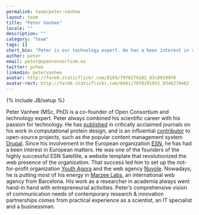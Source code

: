```yaml
---
permalink: team/peter-vanhee
layout: team
title: "Peter Vanhee"
locale: ""
description: ""
category: "team"
tags: []
short_bio: "Peter is our technology expert. He has a keen interest in scientific discovery and has over six years building websites using the latest technologies."
author: peter
email: peter@openconsortium.eu
twitter: pvhee
linkedin: petervanhee
avatar: http://farm9.staticflickr.com/8169/7970279102_83c8019970
avatar-rect: http://farm9.staticflickr.com/8461/7970291652_0346270462
---
```

{% include JB/setup %}

Peter Vanhee (MSc, PhD) is a co-founder of Open Consortium and technology expert. Peter always combined his scientific career with his passion for technology. He has [published](http://tinyurl.com/vanheepapers) in critically acclaimed journals on his work in computational protein design, and is an influential [contributor](http://drupal.org/user/108811) to open-source projects, such as the popular content management system [Drupal](http://drupal.org). Since his involvement in the European organization [<abbr title="Erasmus Student Network">ESN</abbr>](http://esn.org), he has had a keen interest in European matters. He was one of the founders of the highly successful ESN Satellite, a website template that revolutionized the web presence of the organization. That success led him to set up the not-for-profit organization [Youth Agora](http://youthagora.org) and the web agency [Nuvole](http://nuvole.org). Nowadays, he is putting most of his energy in [Marzee Labs](http://marzeelabs.org), an international web agency from Barcelona. His work as a researcher in academia always went hand-in hand with entrepreneurial activities. Peter’s comprehensive vision of communication needs of contemporary research & innovation partnerships comes from practical experience as a scientist, an IT specialist and a businessman.



<!-- 
Peter is working with Drupal since version 4.7 when Drupal was barely known to the larger public. He learnt PHP with the elegant MVC framework CakePHP. In 2007, together with Antonio and Andrea, he worked on what was at that time one of the first templates for Drupal: ESN Satellite. Since its inception, the template website targeted at student sections from the Erasmus Student Network has revolutionized the web presence of the network. That success led him to set up the not-for-profit organization Youth Agora in 2008, together with Antonio, Andrea and Christof. Youth Agora participates in various exciting European Projects, building online youth platforms such as Sheryica or the international Masters Course Template within the Europan Campus project.
Peter's background is in Computer Science, with a special interest for Artificial Intelligence. Since 2007 he is working on his PhD in Bioinformatics, discovering a new exciting world of structural biology and applying his practical insights in programming to predict interactions between proteins. Currently he is working in the Barcelona Biomedical Research Park and, in his free time, contributes his Drupal experience to Nuvole.



Peter Vanhee (MSc, PhD) a co-founder of openconsortium.eu has more than 5 years experience as a web engineer, specializing in Drupal development. 



Freelance web developer (January 2012-now) Tech entrepreneur and co-founder Nuvole Web (http://www.nuvole.org) and Youth Agora ONG
(http://www.youthagora.org)

http://tinyurl.com/vanheepapers


Tobias Maier (MSc, PhD) is a co-founder of Open Consortium and science communication expert. Tobias has a 10-year track record of biomedical research in academic institutions, mostly on collaborative projects on European level. He published [several papers](http://tinyurl.com/maierpapers) in high impact journals, such as Cell and Science. Tobias is also an avid science writer with five years of experience in science communication using [several blogs](http://www.weitergen.de) and [social media](http://twitter.com/weitergen). Tobias is routinely recruited to report from scientific events and conferences, such as the annual Nobel laureate’s meeting in Lindau or meetings of the European Molecular Biology Organization (EMBO).





Co-founder at Marzee Labs (http://marzeelabs.org) and Open Consortium (http://openconsortium.eu)
- Drafting and implementing Drupal-based projects for Europe and US-based clients. -  Specialization in development eCommerce, data-driven applications and projects for the scientific
community. -  Drupal training.
IT
02/2008 onwards
Vice-President and Co-founder
I co-founded Youth Agora in 2008 as a response to the growing need of non-profit organisations to strengthen their networks and to improve their communication towards their members and towards Youth in particular. As vice-president I draft, coordinate and execute European-wide projects, working together with the European Commission and many non-profit organizations that are active in the field of education and youth in Europe.
Projects I am involved with: -  European Campus, an online platform of European masters http://www.europeancampus.eu -  Bologna Experts Platform for higher education http://bolognaexperts.net/ -  Sheryica, the online platform for European youth information workers http://sheryica.org/ - ESN Galaxy, an online platform to strengthen a large European youth network http://www.esn.org
Youth Agora vzw Borgval 1, 1000 Brussels (Belgium) http://youthagora.org
Education
02/2009 - 08/2011 Co-founder I co-founded Nuvole, a -->